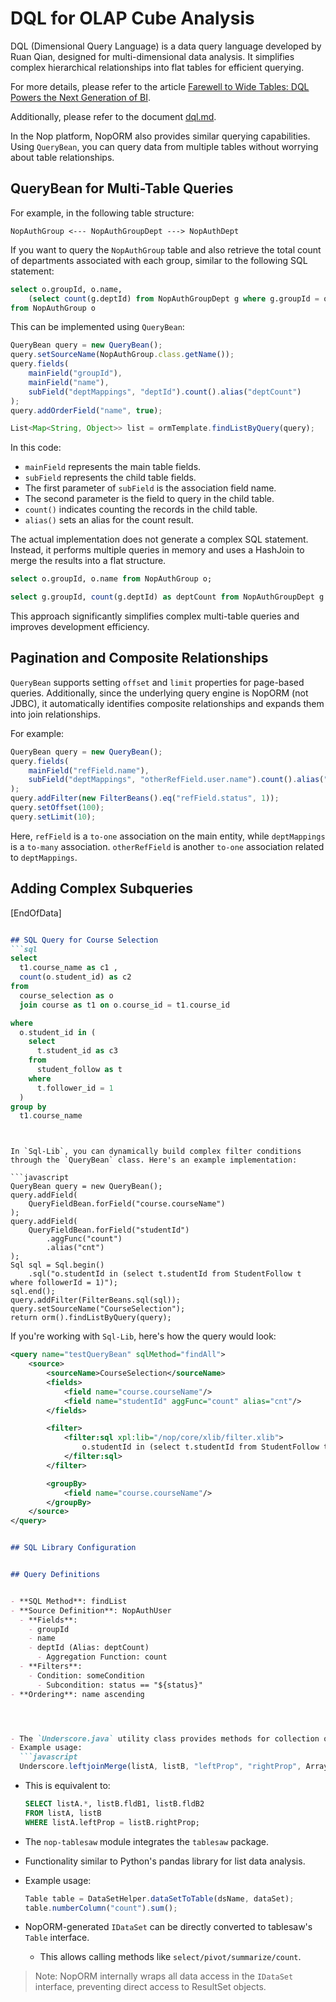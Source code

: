 # DQL for OLAP Cube Analysis

DQL (Dimensional Query Language) is a data query language developed by Ruan Qian, designed for multi-dimensional data analysis. It simplifies complex hierarchical relationships into flat tables for efficient querying.

For more details, please refer to the article [Farewell to Wide Tables: DQL Powers the Next Generation of BI](http://c.raqsoft.com.cn/article/1653901344139?p=1&m=0).

Additionally, please refer to the document [dql.md](dql.md).

In the Nop platform, NopORM also provides similar querying capabilities. Using `QueryBean`, you can query data from multiple tables without worrying about table relationships.

## QueryBean for Multi-Table Queries

For example, in the following table structure:

```
NopAuthGroup <--- NopAuthGroupDept ---> NopAuthDept
```

If you want to query the `NopAuthGroup` table and also retrieve the total count of departments associated with each group, similar to the following SQL statement:

```sql
select o.groupId, o.name,
    (select count(g.deptId) from NopAuthGroupDept g where g.groupId = o.groupId) as deptCount
from NopAuthGroup o
```

This can be implemented using `QueryBean`:

```javascript
QueryBean query = new QueryBean();
query.setSourceName(NopAuthGroup.class.getName());
query.fields(
    mainField("groupId"), 
    mainField("name"),
    subField("deptMappings", "deptId").count().alias("deptCount")
);
query.addOrderField("name", true);

List<Map<String, Object>> list = ormTemplate.findListByQuery(query);
```

In this code:
- `mainField` represents the main table fields.
- `subField` represents the child table fields.
- The first parameter of `subField` is the association field name.
- The second parameter is the field to query in the child table.
- `count()` indicates counting the records in the child table.
- `alias()` sets an alias for the count result.

The actual implementation does not generate a complex SQL statement. Instead, it performs multiple queries in memory and uses a HashJoin to merge the results into a flat structure.

```sql
select o.groupId, o.name from NopAuthGroup o;

select g.groupId, count(g.deptId) as deptCount from NopAuthGroupDept g group by g.groupId;
```

This approach significantly simplifies complex multi-table queries and improves development efficiency.

## Pagination and Composite Relationships

`QueryBean` supports setting `offset` and `limit` properties for page-based queries. Additionally, since the underlying query engine is NopORM (not JDBC), it automatically identifies composite relationships and expands them into join relationships.

For example:

```javascript
QueryBean query = new QueryBean();
query.fields(
    mainField("refField.name"),
    subField("deptMappings", "otherRefField.user.name").count().alias("count")
);
query.addFilter(new FilterBeans().eq("refField.status", 1));
query.setOffset(100);
query.setLimit(10);
```

Here, `refField` is a `to-one` association on the main entity, while `deptMappings` is a `to-many` association. `otherRefField` is another `to-one` association related to `deptMappings`.

## Adding Complex Subqueries
[EndOfData]
```markdown

## SQL Query for Course Selection
```sql
select
  t1.course_name as c1 ,
  count(o.student_id) as c2
from
  course_selection as o
  join course as t1 on o.course_id = t1.course_id

where
  o.student_id in (
    select
      t.student_id as c3
    from
      student_follow as t
    where
      t.follower_id = 1
  )
group by
  t1.course_name
```
``` 


In `Sql-Lib`, you can dynamically build complex filter conditions through the `QueryBean` class. Here's an example implementation:

```javascript
QueryBean query = new QueryBean();
query.addField(
    QueryFieldBean.forField("course.courseName")
);
query.addField(
    QueryFieldBean.forField("studentId")
        .aggFunc("count")
        .alias("cnt")
);
Sql sql = Sql.begin()
    .sql("o.studentId in (select t.studentId from StudentFollow t where followerId = 1)");
sql.end();
query.addFilter(FilterBeans.sql(sql));
query.setSourceName("CourseSelection");
return orm().findListByQuery(query);
```


If you're working with `Sql-Lib`, here's how the query would look:

```xml
<query name="testQueryBean" sqlMethod="findAll">
    <source>
        <sourceName>CourseSelection</sourceName>
        <fields>
            <field name="course.courseName"/>
            <field name="studentId" aggFunc="count" alias="cnt"/>
        </fields>

        <filter>
            <filter:sql xpl:lib="/nop/core/xlib/filter.xlib">
                o.studentId in (select t.studentId from StudentFollow t where followerId = 1)
            </filter:sql>
        </filter>

        <groupBy>
            <field name="course.courseName"/>
        </groupBy>
    </source>
</query>
```



```markdown

## SQL Library Configuration


## Query Definitions


- **SQL Method**: findList
- **Source Definition**: NopAuthUser
  - **Fields**:
    - groupId
    - name
    - deptId (Alias: deptCount)
      - Aggregation Function: count
  - **Filters**:
    - Condition: someCondition
      - Subcondition: status == "${status}"
- **Ordering**: name ascending




- The `Underscore.java` utility class provides methods for collection operations.
- Example usage:
  ```javascript
  Underscore.leftjoinMerge(listA, listB, "leftProp", "rightProp", Arrays.asList(fldB1, fldB2));
  ```
- This is equivalent to:
  ```sql
  SELECT listA.*, listB.fldB1, listB.fldB2 
  FROM listA, listB 
  WHERE listA.leftProp = listB.rightProp;
  ```




- The `nop-tablesaw` module integrates the `tablesaw` package.
- Functionality similar to Python's pandas library for list data analysis.
- Example usage:
  ```javascript
  Table table = DataSetHelper.dataSetToTable(dsName, dataSet);
  table.numberColumn("count").sum();
  ```
- NopORM-generated `IDataSet` can be directly converted to tablesaw's `Table` interface.
  - This allows calling methods like `select/pivot/summarize/count`.

> Note: NopORM internally wraps all data access in the `IDataSet` interface, preventing direct access to ResultSet objects.

